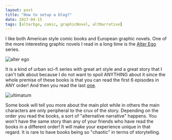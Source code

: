 ```yaml
---
layout: post
title: "How to setup a blog?"
date: 2017-04-15
tags: [alterEgo, comic, graphicNovel, altNarrative]
---
```


I like both American style comic books and European graphic novels. One of the more interesting graphic novels I read in a long time is the [Alter Ego](https://www.comixology.com/Alter-Ego/comics-series/78828?ref=c2VhcmNoL2luZGV4L2Rlc2t0b3Avc2xpZGVyTGlzdC9zZXJpZXNTbGlkZXI) series.

![alter ego](http://bdi.dlpdomain.com/serie/visuel/BDA_4063/1.jpg)

It is a kind of urban sci-fi series with great art style and a great story that I can't talk about because I do not want to spoil ANYTHING about it since the whole premise of these books is that you can read the first 6 episodes in ANY order! And then you read the last [one](https://www.amazon.com/Alter-Ego-Cycle-Ultimatum-Saison-ebook/dp/B01GZZNXCA).

![ultimatum](http://bdi.dlpdomain.com/player/Yez0SrW96gWKWPLysqZPvr1n7PpfmLUA-couv-1200.jpg)

Some book will tell you more about the main plot while in others the main characters are only peripheral to the crux of the story. Depending on the order you read the books, a sort of "alternative narrative" happens. You won't have the same story than any of your friends who have read the books in a different order! It will make your experience unique in that regard. It is rare to have books being so "chaotic" in terms of storytelling.